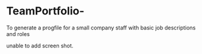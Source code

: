# TeamPortfolio-

To generate a progfile for a small company staff with basic job descriptions and roles

unable to add screen shot.



